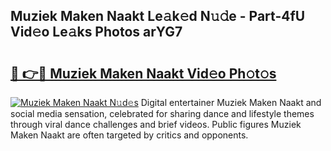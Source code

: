 ## Muziek Maken Naakt Le𝚊k𝚎d N𝚞𝚍e - Part-4fU Vid𝚎o Le𝚊ks Photos arYG7

# <h2><a href="http://fbaj8q.evod.top/?m=Muziek+Maken+Naakt">🔗 👉🔴 Muziek Maken Naakt Vid𝚎o Ph𝚘t𝚘s</a></h2>

[![Muziek Maken Naakt N𝚞d𝚎s](https://i.imgur.com/8V9OHl7.gif)](http://fbaj8q.evod.top/?m=Muziek+Maken+Naakt)
Digital entertainer Muziek Maken Naakt and social media sensation, celebrated for sharing dance and lifestyle themes through viral dance challenges and brief videos. Public figures Muziek Maken Naakt are often targeted by critics and opponents. 
